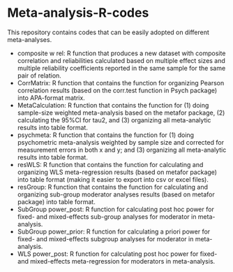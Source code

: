# Meta-analysis-R-codes
This repository contains codes that can be easily adopted on different meta-analyses. 
* composite w rel: R function that produces a new dataset with composite correlation and reliabilities calculated based on multiple effect sizes and multiple reliability coefficients reported in the same sample for the same pair of relation. 
* CorrMatrix: R function that contains the function for organizing Pearson correlation results (based on the corr.test function in Psych package) into APA-format matrix.
* MetaCalculation: R function that contains the function for (1) doing sample-size weighted meta-analysis based on the metafor package, (2) calculating the 95%CI for tau2, and (3) organizing all meta-analytic results into table format.
* psychmeta: R function that contains the function for (1) doing psychometric meta-analysis weighted by sample size and corrected for measurement errors in both x and y; and (3) organizing all meta-analytic results into table format. 
* resWLS: R function that contains the function for calculating and organizing WLS meta-regression results (based on metafor package) into table format (making it easier to export into csv or excel files).
* resGroup: R function that contains the function for calculating and organizing sub-group moderator analyses results (based on metafor package) into table format. 
* SubGroup power_post: R function for calculating post hoc power for fixed- and mixed-effects sub-group analyses for moderator in meta-analysis.
* SubGroup power_prior: R function for calculating a priori power for fixed- and mixed-effects subgroup analyses for moderator in meta-analysis. 
* WLS power_post: R function for calculating post hoc power for fixed- and mixed-effects meta-regression for moderators in meta-analysis. 
